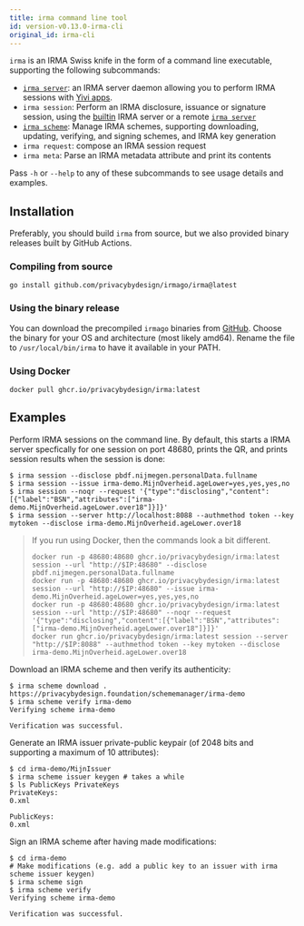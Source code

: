 ```yaml
---
title: irma command line tool
id: version-v0.13.0-irma-cli
original_id: irma-cli
---
```


`irma` is an IRMA Swiss knife in the form of a command line executable, supporting the following subcommands:

* [`irma server`](irma-server.md): an IRMA server daemon allowing you to perform IRMA sessions with [Yivi apps](yivi-app.md).
* `irma session`: Perform an IRMA disclosure, issuance or signature session, using the [builtin](irma-server-lib.md) IRMA server or a remote [`irma server`](irma-server.md)
* [`irma scheme`](schemes.md#updating-and-signing-schemes-with-irma): Manage IRMA schemes, supporting downloading, updating, verifying, and signing schemes, and IRMA key generation
* `irma request`: compose an IRMA session request
* `irma meta`: Parse an IRMA metadata attribute and print its contents

Pass `-h` or `--help` to any of these subcommands to see usage details and examples.

## Installation

Preferably, you should build `irma` from source, but we also provided binary releases built by GitHub Actions.

### Compiling from source

```shell
go install github.com/privacybydesign/irmago/irma@latest
```

### Using the binary release

You can download the precompiled `irmago` binaries from [GitHub](https://github.com/privacybydesign/irmago/releases/latest). Choose the binary for your OS and architecture (most likely amd64). Rename the file to `/usr/local/bin/irma` to have it available in your PATH.

### Using Docker

```shell
docker pull ghcr.io/privacybydesign/irma:latest
```

## Examples

Perform IRMA sessions on the command line. By default, this starts a IRMA server specfically for one session on port 48680, prints the QR, and prints session results when the session is done:
```shell
$ irma session --disclose pbdf.nijmegen.personalData.fullname
$ irma session --issue irma-demo.MijnOverheid.ageLower=yes,yes,yes,no
$ irma session --noqr --request '{"type":"disclosing","content":[{"label":"BSN","attributes":["irma-demo.MijnOverheid.ageLower.over18"]}]}'
$ irma session --server http://localhost:8088 --authmethod token --key mytoken --disclose irma-demo.MijnOverheid.ageLower.over18
```

> If you run using Docker, then the commands look a bit different.
> ```shell
> docker run -p 48680:48680 ghcr.io/privacybydesign/irma:latest session --url "http://$IP:48680" --disclose pbdf.nijmegen.personalData.fullname
> docker run -p 48680:48680 ghcr.io/privacybydesign/irma:latest session --url "http://$IP:48680" --issue irma-demo.MijnOverheid.ageLower=yes,yes,yes,no
> docker run -p 48680:48680 ghcr.io/privacybydesign/irma:latest session --url "http://$IP:48680" --noqr --request '{"type":"disclosing","content":[{"label":"BSN","attributes":["irma-demo.MijnOverheid.ageLower.over18"]}]}'
> docker run ghcr.io/privacybydesign/irma:latest session --server "http://$IP:8088" --authmethod token --key mytoken --disclose irma-demo.MijnOverheid.ageLower.over18
> ```

Download an IRMA scheme and then verify its authenticity:
```shell
$ irma scheme download . https://privacybydesign.foundation/schememanager/irma-demo
$ irma scheme verify irma-demo
Verifying scheme irma-demo

Verification was successful.
```

Generate an IRMA issuer private-public keypair (of 2048 bits and supporting a maximum of 10 attributes):
```shell
$ cd irma-demo/MijnIssuer
$ irma scheme issuer keygen # takes a while
$ ls PublicKeys PrivateKeys
PrivateKeys:
0.xml

PublicKeys:
0.xml
```

Sign an IRMA scheme after having made modifications:
```shell
$ cd irma-demo
# Make modifications (e.g. add a public key to an issuer with irma scheme issuer keygen)
$ irma scheme sign
$ irma scheme verify
Verifying scheme irma-demo

Verification was successful.
```
